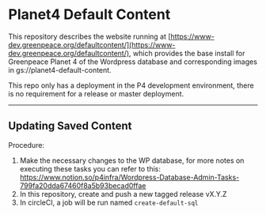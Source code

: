 # Planet4 Default Content

This repository describes the website running at [https://www-dev.greenpeace.org/defaultcontent/](https://www-dev.greenpeace.org/defaultcontent/), which provides the base install for Greenpeace Planet 4 of the Wordpress database and corresponding images in gs://planet4-default-content.

This repo only has a deployment in the P4 development environment, there is no requirement for a release or master deployment.

---

## Updating Saved Content
Procedure:
1. Make the necessary changes to the WP database, for more notes on
executing these tasks you can refer to this:  https://www.notion.so/p4infra/Wordpress-Database-Admin-Tasks-799fa20dda67460f8a5b93becad0ffae
2. In this repository, create and push a new tagged release vX.Y.Z
3. In circleCI, a job will be run named `create-default-sql`
